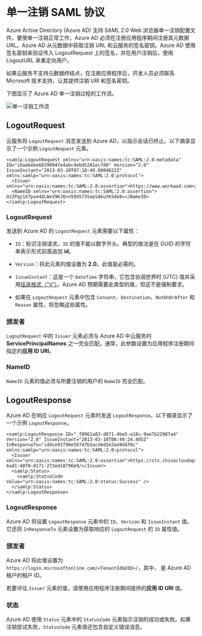 <properties
	pageTitle="Azure 单一注销 SAML 协议 | Azure"
	description="本文介绍 Azure Active Directory 中的单一注销 SAML 协议"
	services="active-directory"
	documentationCenter=".net"
	authors="priyamohanram"
	manager="mbaldwin"
	editor=""/>

<tags
	ms.service="active-directory"
	ms.date="06/23/2016"
	wacn.date="08/02/2016"/>


# 单一注销 SAML 协议

Azure Active Directory (Azure AD) 支持 SAML 2.0 Web 浏览器单一注销配置文件。要使单一注销正常工作，Azure AD 必须在注册应用程序期间注册其元数据 URL。Azure AD 从元数据中获取注销 URL 和云服务的签名密钥。Azure AD 使用签名密钥来验证传入 LogoutRequest 上的签名，并在用户注销后，使用 LogoutURL 来重定向用户。

如果云服务不支持元数据终结点，在注册应用程序后，开发人员必须联系 Microsoft 技术支持，让其提供注销 URI 和签名密钥。

下图显示了 Azure AD 单一注销过程的工作流。

![单一注销工作流](./media/active-directory-single-sign-out-protocol-reference/active-directory-saml-single-sign-out-workflow.png)

## LogoutRequest

云服务将 `LogoutRequest` 消息发送到 Azure AD，以指示会话已终止。以下摘录显示了一个示例 `LogoutRequest` 元素。


	<samlp:LogoutRequest xmlns="urn:oasis:names:tc:SAML:2.0:metadata" ID="idaa6ebe6839094fe4abc4ebd5281ec780" Version="2.0" IssueInstant="2013-03-28T07:10:49.6004822Z" xmlns:samlp="urn:oasis:names:tc:SAML:2.0:protocol">
	  <Issuer xmlns="urn:oasis:names:tc:SAML:2.0:assertion">https://www.workaad.com</Issuer>
	  <NameID xmlns="urn:oasis:names:tc:SAML:2.0:assertion"> Uz2Pqz1X7pxe4XLWxV9KJQ+n59d573SepSAkuYKSde8=</NameID>
	</samlp:LogoutRequest>


### LogoutRequest

发送到 Azure AD 的 `LogoutRequest` 元素需要以下属性：

- `ID`：标识注销请求。`ID` 的值不能以数字开头。典型的做法是在 GUID 的字符串表示形式前面追加 **id**。

- `Version`：将此元素的值设置为 **2.0**。此值是必需的。

- `IssueInstant`：这是一个 `DateTime` 字符串，它包含协调世界时 (UTC) 值并采用[往返格式（“o”）](https://msdn.microsoft.com/library/az4se3k1.aspx)。Azure AD 预期需要此类型的值，但这不是强制要求。

- 如果在 `LogoutRequest` 元素中包含 `Consent`、`Destination`、`NotOnOrAfter` 和 `Reason` 属性，将忽略这些属性。

### 颁发者

`LogoutRequest` 中的 `Issuer` 元素必须与 Azure AD 中云服务的 **ServicePrincipalNames** 之一完全匹配。通常，此参数设置为应用程序注册期间指定的**应用 ID URI**。

### NameID

`NameID` 元素的值必须与所要注销的用户的 `NameID` 完全匹配。
## LogoutResponse

Azure AD 在响应 `LogoutRequest` 元素时发送 `LogoutResponse`。以下摘录显示了一个示例 `LogoutResponse`。


	<samlp:LogoutResponse ID="_f0961a83-d071-4be5-a18c-9ae7b22987a4" Version="2.0" IssueInstant="2013-03-18T08:49:24.405Z" InResponseTo="iddce91f96e56747b5ace6d2e2aa9d4f8c" xmlns:samlp="urn:oasis:names:tc:SAML:2.0:protocol">
	  <Issuer xmlns="urn:oasis:names:tc:SAML:2.0:assertion">https://sts.chinacloudapi.cn/82869000-6ad1-48f0-8171-272ed18796e9/</Issuer>
	  <samlp:Status>
	    <samlp:StatusCode Value="urn:oasis:names:tc:SAML:2.0:status:Success" />
	  </samlp:Status>
	</samlp:LogoutResponse>


### LogoutResponse

Azure AD 将设置 `LogoutResponse` 元素中的 `ID`、`Version` 和 `IssueInstant` 值。它还将 `InResponseTo` 元素设置为获取响应的 `LogoutRequest` 的 `ID` 属性值。

### 颁发者

Azure AD 将此值设置为 `https://login.microsoftonline.com/<TenantIdGUID>/`，其中，<TenantIdGUID> 是 Azure AD 租户的租户 ID。

若要评估 `Issuer` 元素的值，请使用应用程序注册期间提供的**应用 ID URI** 值。

### 状态

Azure AD 使用 `Status` 元素中的 `StatusCode` 元素指示注销的成功或失败。如果注销尝试失败，`StatusCode` 元素值还包含自定义错误消息。

<!---HONumber=Mooncake_0815_2016-->